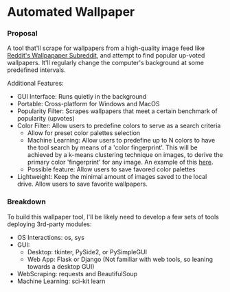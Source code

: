 # Automated Wallpaper

### Proposal
A tool that'll scrape for wallpapers from a high-quality image feed like [Reddit's Wallpapaper Subreddit](https://www.reddit.com/r/wallpapers/), and attempt to find popular up-voted wallpapers. It'll regularly change the computer's background at some predefined intervals.

Additional Features:
- GUI Interface: Runs quietly in the background
- Portable: Cross-platform for Windows and MacOS
- Popularity Filter: Scrapes wallpapers that meet a certain benchmark of popularity (upvotes)
- Color Filter: Allow users to predefine colors to serve as a search criteria
    - Allow for preset color palettes selection
    - Machine Learning: Allow users to predefine up to N colors to have the tool search by means of a 'color fingerprint'. This will be achieved by a k-means clustering technique on images, to derive the primary color 'fingerprint' for any image. An example of this [here](https://www.pyimagesearch.com/2014/05/26/opencv-python-k-means-color-clustering/).
    - Possible feature: Allow users to save favored color palettes
- Lightweight: Keep the minimal amount of images saved to the local drive. Allow users to save favorite wallpapers.

### Breakdown

To build this wallpaper tool, I'll be likely need to develop a few sets of tools deploying 3rd-party modules:
- OS Interactions: os, sys
- GUI:
    - Desktop: tkinter, PySide2, or PySimpleGUI
    - Web App: Flask or Django (Not familiar with web tools, so leaning towards a desktop GUI)
- WebScraping: requests and BeautifulSoup
- Machine Learning: sci-kit learn
